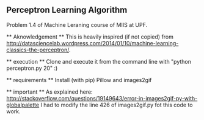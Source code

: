 Perceptron Learning Algorithm
-----------------------------

Problem 1.4 of Machine Leraning course of MIIS at UPF.

** Aknowledgement **
This is heavily inspired (if not copied) from http://datasciencelab.wordpress.com/2014/01/10/machine-learning-classics-the-perceptron/.

** execution **
Clone and execute it from the command line with "python perceptron.py 20" :)

** requirements **
Install (with pip) Pillow and images2gif

** important **
As explained here: http://stackoverflow.com/questions/19149643/error-in-images2gif-py-with-globalpalette I had to modify the line 426 of images2gif.py fot this code to work.